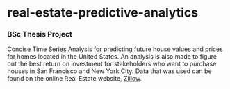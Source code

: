 # real-estate-predictive-analytics
### BSc Thesis Project 
Concise Time Series Analysis for predicting future house values and prices for homes located in the United States. An analysis is also made to figure out the best return on investment for stakeholders who want to purchase houses in San Francisco and New York City. Data that was used can be found on the online Real Estate website, [Zillow](https://www.zillow.com/research/data/).
